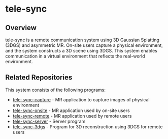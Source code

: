 # tele-sync

## Overview
tele-sync is a remote communication system using 3D Gaussian Splatting (3DGS) and asymmetric MR. On-site users capture a physical environment, and the system constructs a 3D scene using 3DGS. This system enables communication in a virtual environment that reflects the real-world environment.

## Related Repositories
This system consists of the following programs:

- [tele-sync-capture](https://github.com/t-ota0407/tele-sync-capture) - MR application to capture images of physical environment
- [tele-sync-onsite](https://github.com/t-ota0407/tele-sync-onsite) - MR application used by on-site users
- [tele-sync-remote](https://github.com/t-ota0407/tele-sync-remote) - MR application used by remote users
- [tele-sync-server](https://github.com/t-ota0407/tele-sync-v2) - Server program
- [tele-sync-3dgs](https://github.com/t-ota0407/tele-sync-3dgs) - Program for 3D reconstruction using 3DGS for remote users

